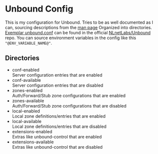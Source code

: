 # Unbound Config
This is my configuration for Unbound. Tries to be as well documented as I can, sourcing descriptions from the [man page](https://nlnetlabs.nl/documentation/unbound/unbound.conf/)  Organized into directories. [Exemplar unbound.conf](https://github.com/NLnetLabs/unbound/blob/master/doc/example.conf.in) can be found in the official [NLnetLabs/Unbound](https://github.com/NLnetLabs/unbound/) repo. You can source environment variables in the config like this `"@ENV_VARIABLE_NAME@"`.

## Directories
- conf-enabled  
Server configuration entries that are enabled
- conf-available  
Server configuration entries that are disabled 
- zones-enabled   
Auth/Forward/Stub zone configurations that are enabled
- zones-available   
Auth/Forward/Stub zone configurations that are disabled
- local-enabled   
Local zone definitions/entries that are enabled
- local-available  
Local zone definitions/entries that are disabled
- extensions-enabled  
Extras like unbound-control that are enabled
- extensions-available  
Extras like unbound-control that are disabled

